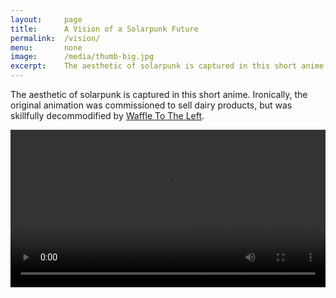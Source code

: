 ```yaml
---
layout:     page
title:      A Vision of a Solarpunk Future
permalink:  /vision/
menu:       none
image:      /media/thumb-big.jpg
excerpt:    The aesthetic of solarpunk is captured in this short anime.
---
```


The aesthetic of solarpunk is captured in this short anime.
Ironically, the original animation was commissioned to sell dairy products, but was skillfully decommodified by <a href="https://www.youtube.com/watch?v=UqJJktxCY9U&pp=ygUVZGVjb21tb2RpZmllZCBjaG9iYW5p">Waffle To The Left</a>.

<video width="100%" controls="controls">
  <source src="/solarpunk/media/solarpunk-vision.mp4" type="video/mp4">
</video>

